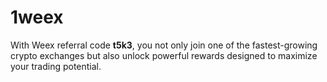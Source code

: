 # 1weex
  With Weex referral code **t5k3**, you not only join one of the fastest-growing crypto exchanges but also unlock powerful rewards designed to maximize your trading potential.
